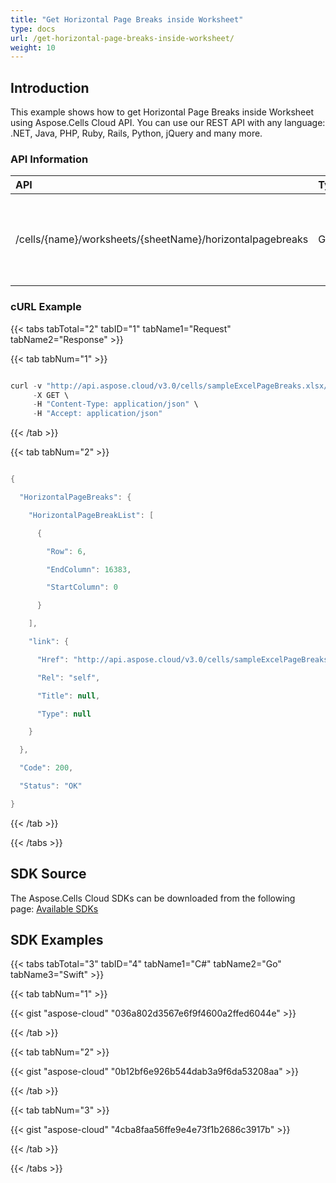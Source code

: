 ```yaml
---
title: "Get Horizontal Page Breaks inside Worksheet"
type: docs
url: /get-horizontal-page-breaks-inside-worksheet/
weight: 10
---
```


## **Introduction**
This example shows how to get Horizontal Page Breaks inside Worksheet using Aspose.Cells Cloud API. You can use our REST API with any language: .NET, Java, PHP, Ruby, Rails, Python, jQuery and many more.
### **API Information**

|**API**|**Type**|**Description**|**Resource Link**|
| :- | :- | :- | :- |
|/cells/{name}/worksheets/{sheetName}/horizontalpagebreaks|GET|Get horizontal page breaks descripton in worksheet|[GetHorizontalPageBreaks](https://apireference.aspose.cloud/cells/#/PageBreaks/GetHorizontalPageBreaks)|
### **cURL Example**
{{< tabs tabTotal="2" tabID="1" tabName1="Request" tabName2="Response" >}}

{{< tab tabNum="1" >}}

```java

curl -v "http://api.aspose.cloud/v3.0/cells/sampleExcelPageBreaks.xlsx/worksheets/Sheet1/horizontalpagebreaks?appSID=xxxx&signature=xxxx" \
     -X GET \
     -H "Content-Type: application/json" \
     -H "Accept: application/json"

```

{{< /tab >}}

{{< tab tabNum="2" >}}

```java

{

  "HorizontalPageBreaks": {

    "HorizontalPageBreakList": [

      {

        "Row": 6,

        "EndColumn": 16383,

        "StartColumn": 0

      }

    ],

    "link": {

      "Href": "http://api.aspose.cloud/v3.0/cells/sampleExcelPageBreaks.xlsx/worksheets/Sheet1/HorizontalPageBreaks",

      "Rel": "self",

      "Title": null,

      "Type": null

    }

  },

  "Code": 200,

  "Status": "OK"

}

```

{{< /tab >}}

{{< /tabs >}}
## **SDK Source**
The Aspose.Cells Cloud SDKs can be downloaded from the following page: [Available SDKs](/available-sdks/)
## **SDK Examples**
{{< tabs tabTotal="3" tabID="4" tabName1="C#" tabName2="Go" tabName3="Swift" >}}

{{< tab tabNum="1" >}}

{{< gist "aspose-cloud" "036a802d3567e6f9f4600a2ffed6044e" >}}

{{< /tab >}}

{{< tab tabNum="2" >}}

{{< gist "aspose-cloud" "0b12bf6e926b544dab3a9f6da53208aa" >}}

{{< /tab >}}

{{< tab tabNum="3" >}}

{{< gist "aspose-cloud" "4cba8faa56ffe9e4e73f1b2686c3917b" >}}

{{< /tab >}}

{{< /tabs >}}
